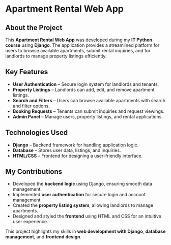 # Apartment Rental Web App  

## About the Project  
This **Apartment Rental Web App** was developed during my **IT Python course** using **Django**. The application provides a streamlined platform for users to browse available apartments, submit rental inquiries, and for landlords to manage property listings efficiently.  

## Key Features  
- **User Authentication** – Secure login system for landlords and tenants.  
- **Property Listings** – Landlords can add, edit, and remove apartment listings.  
- **Search and Filters** – Users can browse available apartments with search and filter options.  
- **Booking Requests** – Tenants can submit inquiries and request viewings.  
- **Admin Panel** – Manage users, property listings, and rental applications.  

## Technologies Used  
- **Django** – Backend framework for handling application logic.  
- **Database** – Stores user data, listings, and inquiries.  
- **HTML/CSS** – Frontend for designing a user-friendly interface.  

## My Contributions  
- Developed the **backend logic** using Django, ensuring smooth data management.  
- Implemented **user authentication** for secure login and account management.  
- Created the **property listing system**, allowing landlords to manage apartments.  
- Designed and styled the **frontend** using HTML and CSS for an intuitive user experience.  

This project highlights my skills in **web development with Django**, **database management**, and **frontend design**.  
